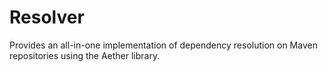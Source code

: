 # Resolver
Provides an all-in-one implementation of dependency resolution on Maven repositories using the Aether library.
